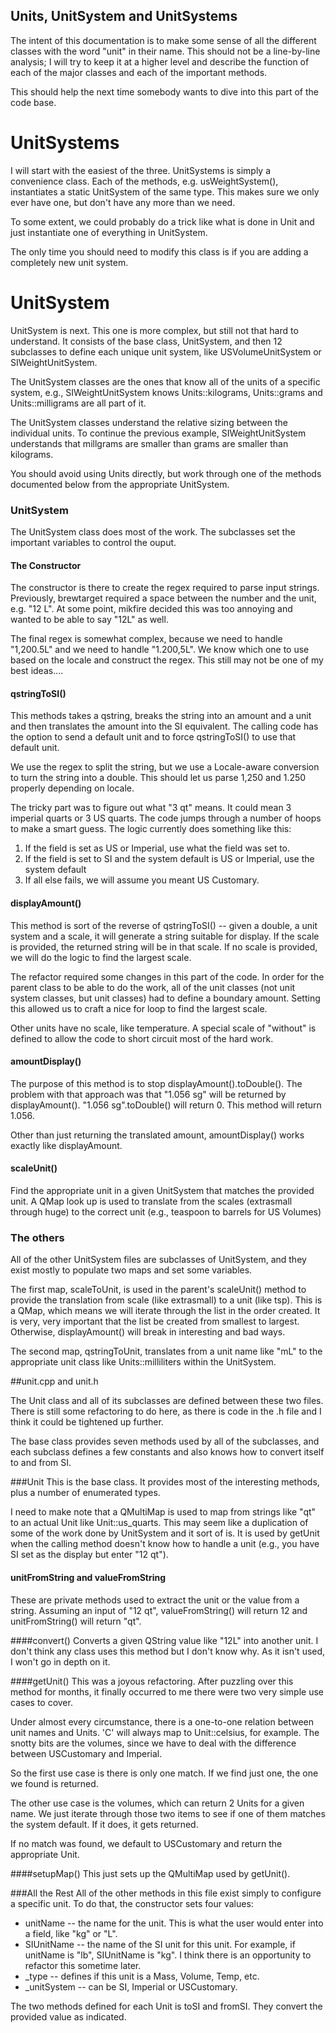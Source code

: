 Units, UnitSystem and UnitSystems
---------------------------------
The intent of this documentation is to make some sense of all the different
classes with the word "unit" in their name. This should not be a line-by-line
analysis; I will try to keep it at a higher level and describe
the function of each of the major classes and each of the important methods.

This should help the next time somebody wants to dive into this part of the
code base.

UnitSystems
===========
I will start with the easiest of the three. UnitSystems is simply a
convenience class. Each of the methods, e.g. usWeightSystem(),
instantiates a static UnitSystem of the same type. This makes sure we only
ever have one, but don't have any more than we need.

To some extent, we could probably do a trick like what is done in Unit and
just instantiate one of everything in UnitSystem.

The only time you should need to modify this class is if you are adding a
completely new unit system.

UnitSystem
====

UnitSystem is next. This one is more complex, but still not that hard to
understand. It consists of the base class, UnitSystem, and then 12 subclasses
to define each unique unit system, like USVolumeUnitSystem or
SIWeightUnitSystem.

The UnitSystem classes are the ones that know all of the units of a specific
system, e.g., SIWeightUnitSystem knows Units::kilograms, Units::grams and
Units::milligrams are all part of it.

The UnitSystem classes understand the relative sizing between the individual
units. To continue the previous example, SIWeightUnitSystem understands that
millgrams are smaller than grams are smaller than kilograms.

You should avoid using Units directly, but work through one of the
methods documented below from the appropriate UnitSystem.

### UnitSystem
The UnitSystem class does most of the work. The subclasses set the
important variables to control the ouput.

#### The Constructor
The constructor is there to create the regex required to parse input strings.
Previously, brewtarget required a space between the number and the unit, e.g.
"12 L". At some point, mikfire decided this was too annoying and wanted to be
able to say "12L" as well.

The final regex is somewhat complex, because we need to handle "1,200.5L" and
we need to handle "1.200,5L". We know which one to use based on the locale and
construct the regex. This still may not be one of my best ideas....

#### qstringToSI()
This methods takes a qstring, breaks the string into an amount and a unit and
then translates the amount into the SI equivalent. The calling code has the
option to send a default unit and to force qstringToSI() to use that default
unit.

We use the regex to split the string, but we use a Locale-aware conversion to
turn the string into a double. This should let us parse 1,250 and 1.250
properly depending on locale.

The tricky part was to figure out what "3 qt" means. It could mean 3 imperial
quarts or 3 US quarts. The code jumps through a number of hoops to make a
smart guess. The logic currently does something like this:

1. If the field is set as US or Imperial, use what the field was set to.
2. If the field is set to SI and the system default is US or Imperial, use
   the system default
3. If all else fails, we will assume you meant US Customary.

#### displayAmount()
This method is sort of the reverse of qstringToSI() -- given a double, a unit
system and a scale, it will generate a string suitable for display. If the
scale is provided, the returned string will be in that scale. If no scale is
provided, we will do the logic to find the largest scale.

The refactor required some changes in this part of the code. In order for the
parent class to be able to do the work, all of the unit classes (not unit
system classes, but unit classes) had to define a boundary amount. Setting
this allowed us to craft a nice for loop to find the largest scale.

Other units have no scale, like temperature. A special scale of "without" is
defined to allow the code to short circuit most of the hard work.

#### amountDisplay()
The purpose of this method is to stop displayAmount().toDouble(). The problem
with that approach was that "1.056 sg" will be returned by displayAmount().
"1.056 sg".toDouble() will return 0. This method will return 1.056.

Other than just returning the translated amount, amountDisplay() works exactly
like displayAmount.

#### scaleUnit()
Find the appropriate unit in a given UnitSystem that matches the provided
unit. A QMap look up is used to translate from the scales (extrasmall through
huge) to the correct unit (e.g., teaspoon to barrels for US Volumes)

### The others
All of the other UnitSystem files are subclasses of UnitSystem, and they exist
mostly to populate two maps and set some variables.

The first map, scaleToUnit, is used in the parent's scaleUnit() method to
provide the translation from scale (like extrasmall) to a unit (like tsp).
This is a QMap, which means we will iterate through the list in the order
created. It is very, very important that the list be created from smallest to
largest. Otherwise, displayAmount() will break in interesting and bad ways.

The second map, qstringToUnit, translates from a unit name like "mL" to the
appropriate unit class like Units::milliliters within the UnitSystem.

##unit.cpp and unit.h

The Unit class and all of its subclasses are defined between these two files.
There is still some refactoring to do here, as there is code in the .h file
and I think it could be tightened up further.

The base class provides seven methods used by all of the subclasses, and each
subclass defines a few constants and also knows how to convert itself to and
from SI.

###Unit
This is the base class. It provides most of the interesting methods, plus a
number of enumerated types.

I need to make note that a QMultiMap is used to map from strings like "qt" to
an actual Unit like Unit::us\_quarts. This may seem like a duplication of some
of the work done by UnitSystem and it sort of is. It is used by getUnit when
the calling method doesn't know how to handle a unit (e.g., you have SI set as
the display but enter "12 qt").

#### unitFromString and valueFromString
These are private methods used to extract the unit or the value from a string.
Assuming an input of "12 qt", valueFromString() will return 12 and
unitFromString() will return "qt".

####convert()
Converts a given QString value like "12L" into another unit. I don't think
any class uses this method but I don't know why. As it isn't used, I won't go
in depth on it.

####getUnit()
This was a joyous refactoring. After puzzling over this method for months, it
finally occurred to me there were two very simple use cases to cover.

Under almost every circumstance, there is a one-to-one relation between unit
names and Units. 'C' will always map to Unit::celsius, for example. The snotty
bits are the volumes, since we have to deal with the difference between
USCustomary and Imperial.

So the first use case is there is only one match. If we find just one, the one
we found is returned.

The other use case is the volumes, which can return 2 Units for a given name.
We just iterate through those two items to see if one of them matches the
system default. If it does, it gets returned.

If no match was found, we default to USCustomary and return the appropriate
Unit.

####setupMap()
This just sets up the QMultiMap used by getUnit().

###All the Rest
All of the other methods in this file exist simply to configure a specific
unit. To do that, the constructor sets four values:

* unitName -- the name for the unit. This is what the user would enter into a
field, like "kg" or "L".
* SIUnitName -- the name of the SI unit for this unit. For example, if
unitName is "lb", SIUnitName is "kg". I think there is an opportunity to
refactor this sometime later.
* \_type -- defines if this unit is a Mass, Volume, Temp, etc.
* \_unitSystem -- can be SI, Imperial or USCustomary.

The two methods defined for each Unit is toSI and fromSI. They convert the
provided value as indicated.
